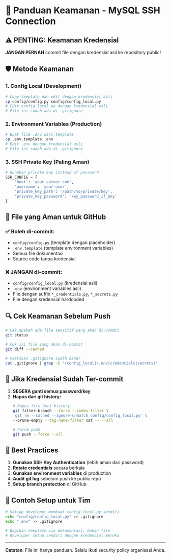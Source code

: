 # 🔐 Panduan Keamanan - MySQL SSH Connection

## ⚠️ PENTING: Keamanan Kredensial

**JANGAN PERNAH** commit file dengan kredensial asli ke repository public!

## 🛡️ Metode Keamanan

### 1. **Config Local (Development)**
```bash
# Copy template dan edit dengan kredensial asli
cp config/config.py config/config_local.py
# Edit config_local.py dengan kredensial asli
# File ini sudah ada di .gitignore
```

### 2. **Environment Variables (Production)**
```bash
# Buat file .env dari template
cp .env.template .env
# Edit .env dengan kredensial asli
# File ini sudah ada di .gitignore
```

### 3. **SSH Private Key (Paling Aman)**
```python
# Gunakan private key instead of password
SSH_CONFIG = {
    'host': 'your-server.com',
    'username': 'your-user',
    'private_key_path': '/path/to/private/key',
    'private_key_password': 'key_password_if_any'
}
```

## 📁 File yang Aman untuk GitHub

### ✅ Boleh di-commit:
- `config/config.py` (template dengan placeholder)
- `.env.template` (template environment variables)
- Semua file dokumentasi
- Source code tanpa kredensial

### ❌ JANGAN di-commit:
- `config/config_local.py` (kredensial asli)
- `.env` (environment variables asli)
- File dengan suffix `*_credentials.py`, `*_secrets.py`
- File dengan kredensial hardcoded

## 🔍 Cek Keamanan Sebelum Push

```bash
# Cek apakah ada file sensitif yang akan di-commit
git status

# Cek isi file yang akan di-commit
git diff --cached

# Pastikan .gitignore sudah benar
cat .gitignore | grep -E "(config_local|\.env|credentials|secrets)"
```

## 🚨 Jika Kredensial Sudah Ter-commit

1. **SEGERA ganti semua password/key**
2. **Hapus dari git history:**
   ```bash
   # Hapus file dari history
   git filter-branch --force --index-filter \
   'git rm --cached --ignore-unmatch config/config_local.py' \
   --prune-empty --tag-name-filter cat -- --all
   
   # Force push
   git push --force --all
   ```

## 🔄 Best Practices

1. **Gunakan SSH Key Authentication** (lebih aman dari password)
2. **Rotate credentials** secara berkala
3. **Gunakan environment variables** di production
4. **Audit git log** sebelum push ke public repo
5. **Setup branch protection** di GitHub

## 📝 Contoh Setup untuk Tim

```bash
# Setiap developer membuat config_local.py sendiri
echo "config/config_local.py" >> .gitignore
echo ".env" >> .gitignore

# Bagikan template via dokumentasi, bukan file
# Developer setup sendiri dengan kredensial mereka
```

---
**Catatan**: File ini hanya panduan. Selalu ikuti security policy organisasi Anda.
